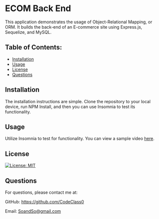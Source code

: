 # ECOM Back End
This application demonstrates the usage of Object-Relational Mapping, or ORM. It builds the back-end of an E-commerce site using Express.js, Sequelize, and MySQL.

## Table of Contents:
 - [Installation](#item-one)
 - [Usage](#item-two)
 - [License](#item-three)
 - [Questions](#item-four)

<a id="item-one"></a>
## Installation
The installation instructions are simple. Clone the repository to your local device, run NPM Install, and then you can use Insomnia to test its functionality.
<a id="item-two"></a>
## Usage
Utilize Insomnia to test for functionality. You can view a sample video [here](https://app.screencastify.com/v3/watch/C2Is3o3skbI1akwghbIb).
<a id="item-three"></a>
## License

[![License: MIT](https://img.shields.io/badge/License-MIT-yellow.svg)](https://opensource.org/licenses/MIT)

<a id="item-four"></a>
## Questions
For questions, please contact me at:

GitHub: <a href=https://github.com/CodeClass0>https://github.com/CodeClass0</a>

Email: <a href=mailto:SoandSo@gmail.com>SoandSo@gmail.com</a>
